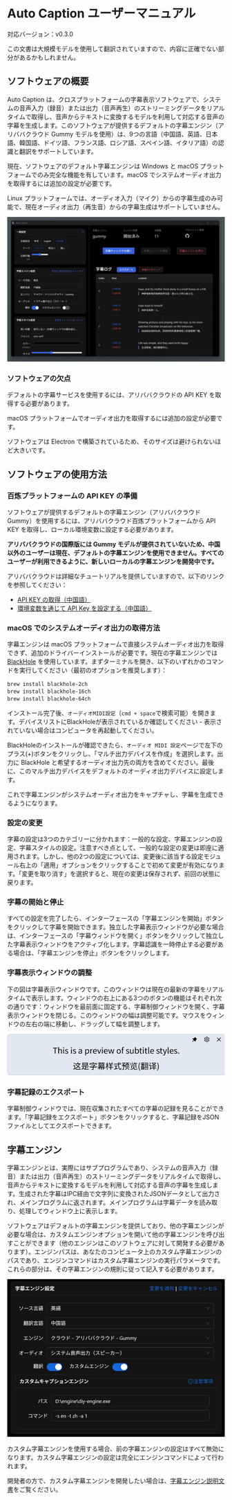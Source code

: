 # Auto Caption ユーザーマニュアル

対応バージョン：v0.3.0

この文書は大規模モデルを使用して翻訳されていますので、内容に正確でない部分があるかもしれません。

## ソフトウェアの概要

Auto Caption は、クロスプラットフォームの字幕表示ソフトウェアで、システムの音声入力（録音）または出力（音声再生）のストリーミングデータをリアルタイムで取得し、音声からテキストに変換するモデルを利用して対応する音声の字幕を生成します。このソフトウェアが提供するデフォルトの字幕エンジン（アリババクラウド Gummy モデルを使用）は、9つの言語（中国語、英語、日本語、韓国語、ドイツ語、フランス語、ロシア語、スペイン語、イタリア語）の認識と翻訳をサポートしています。

現在、ソフトウェアのデフォルト字幕エンジンは Windows と macOS プラットフォームでのみ完全な機能を有しています。macOS でシステムオーディオ出力を取得するには追加の設定が必要です。

Linux プラットフォームでは、オーディオ入力（マイク）からの字幕生成のみ可能で、現在オーディオ出力（再生音）からの字幕生成はサポートしていません。

![](../../assets/media/main_ja.png)

### ソフトウェアの欠点

デフォルトの字幕サービスを使用するには、アリババクラウドの API KEY を取得する必要があります。

macOS プラットフォームでオーディオ出力を取得するには追加の設定が必要です。

ソフトウェアは Electron で構築されているため、そのサイズは避けられないほど大きいです。

## ソフトウェアの使用方法

### 百炼プラットフォームの API KEY の準備

ソフトウェアが提供するデフォルトの字幕エンジン（アリババクラウド Gummy）を使用するには、アリババクラウド百炼プラットフォームから API KEY を取得し、ローカル環境変数に設定する必要があります。

**アリババクラウドの国際版には Gummy モデルが提供されていないため、中国以外のユーザーは現在、デフォルトの字幕エンジンを使用できません。すべてのユーザーが利用できるように、新しいローカルの字幕エンジンを開発中です。**

アリババクラウドは詳細なチュートリアルを提供していますので、以下のリンクを参照してください：

- [API KEY の取得（中国語）](https://help.aliyun.com/zh/model-studio/get-api-key)
- [環境変数を通じて API Key を設定する（中国語）](https://help.aliyun.com/zh/model-studio/configure-api-key-through-environment-variables)

### macOS でのシステムオーディオ出力の取得方法

字幕エンジンは macOS プラットフォームで直接システムオーディオ出力を取得できず、追加のドライバーインストールが必要です。現在の字幕エンジンでは [BlackHole](https://github.com/ExistentialAudio/BlackHole) を使用しています。まずターミナルを開き、以下のいずれかのコマンドを実行してください（最初のオプションを推奨します）：

```bash
brew install blackhole-2ch
brew install blackhole-16ch
brew install blackhole-64ch
```

インストール完了後、`オーディオMIDI設定`（`cmd + space`で検索可能）を開きます。デバイスリストにBlackHoleが表示されているか確認してください - 表示されていない場合はコンピュータを再起動してください。

BlackHoleのインストールが確認できたら、`オーディオ MIDI 設定`ページで左下のプラス(+)ボタンをクリックし、「マルチ出力デバイスを作成」を選択します。出力に BlackHole と希望するオーディオ出力先の両方を含めてください。最後に、このマルチ出力デバイスをデフォルトのオーディオ出力デバイスに設定します。

これで字幕エンジンがシステムオーディオ出力をキャプチャし、字幕を生成できるようになります。

### 設定の変更

字幕の設定は3つのカテゴリーに分かれます：一般的な設定、字幕エンジンの設定、字幕スタイルの設定。注意すべき点として、一般的な設定の変更は即座に適用されます。しかし、他の2つの設定については、変更後に該当する設定モジュール右上の「適用」オプションをクリックすることで初めて変更が有効になります。「変更を取り消す」を選択すると、現在の変更は保存されず、前回の状態に戻ります。

### 字幕の開始と停止

すべての設定を完了したら、インターフェースの「字幕エンジンを開始」ボタンをクリックして字幕を開始できます。独立した字幕表示ウィンドウが必要な場合は、インターフェースの「字幕ウィンドウを開く」ボタンをクリックして独立した字幕表示ウィンドウをアクティブ化します。字幕認識を一時停止する必要がある場合は、「字幕エンジンを停止」ボタンをクリックします。

### 字幕表示ウィンドウの調整

下の図は字幕表示ウィンドウです。このウィンドウは現在の最新の字幕をリアルタイムで表示します。ウィンドウの右上にある3つのボタンの機能はそれぞれ次の通りです：ウィンドウを最前面に固定する、字幕制御ウィンドウを開く、字幕表示ウィンドウを閉じる。このウィンドウの幅は調整可能です。マウスをウィンドウの左右の端に移動し、ドラッグして幅を調整します。

![](../img/01.png)

### 字幕記録のエクスポート

字幕制御ウィンドウでは、現在収集されたすべての字幕の記録を見ることができます。「字幕記録をエクスポート」ボタンをクリックすると、字幕記録をJSONファイルとしてエクスポートできます。

## 字幕エンジン

字幕エンジンとは、実際にはサブプログラムであり、システムの音声入力（録音）または出力（音声再生）のストリーミングデータをリアルタイムで取得し、音声からテキストに変換するモデルを利用して対応する音声の字幕を生成します。生成された字幕はIPC経由で文字列に変換されたJSONデータとして出力され、メインプログラムに返されます。メインプログラムは字幕データを読み取り、処理してウィンドウ上に表示します。

ソフトウェアはデフォルトの字幕エンジンを提供しており、他の字幕エンジンが必要な場合は、カスタムエンジンオプションを開いて他の字幕エンジンを呼び出すことができます（他のエンジンはこのソフトウェアに対して開発する必要があります）。エンジンパスは、あなたのコンピュータ上のカスタム字幕エンジンのパスであり、エンジンコマンドはカスタム字幕エンジンの実行パラメータです。これらの部分は、その字幕エンジンの規則に従って記入する必要があります。

![](../img/02_ja.png)

カスタム字幕エンジンを使用する場合、前の字幕エンジンの設定はすべて無効になります。カスタム字幕エンジンの設定は完全にエンジンコマンドによって行われます。

開発者の方で、カスタム字幕エンジンを開発したい場合は、[字幕エンジン説明文書](../engine-manual/ja.md)をご覧ください。
